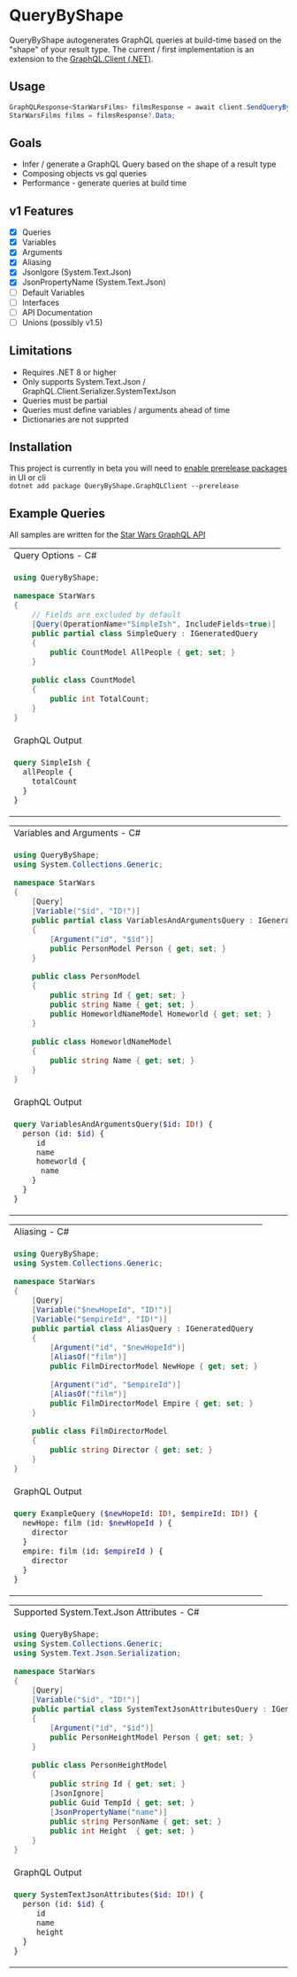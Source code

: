 # QueryByShape
QueryByShape autogenerates GraphQL queries at build-time based on the "shape" of your result type.  The current / first implementation is an extension to the [GraphQL.Client (.NET)](https://github.com/graphql-dotnet/graphql-client). 

## Usage
``` C#
GraphQLResponse<StarWarsFilms> filmsResponse = await client.SendQueryByAsync<StarWarsFilms>(variables);
StarWarsFilms films = filmsResponse?.Data;
```

## Goals
- Infer / generate a GraphQL Query based on the shape of a result type
- Composing objects vs gql queries 
- Performance - generate queries at build time

## v1 Features
- [x] Queries
- [x] Variables
- [x] Arguments
- [x] Aliasing
- [x] JsonIgore (System.Text.Json)
- [x] JsonPropertyName (System.Text.Json)
- [ ] Default Variables
- [ ] Interfaces
- [ ] API Documentation
- [ ] Unions (possibly v1.5)

## Limitations
- Requires .NET 8 or higher
- Only supports System.Text.Json / GraphQL.Client.Serializer.SystemTextJson
- Queries must be partial
- Queries must define variables / arguments ahead of time
- Dictionaries are not supprted

## Installation
This project is currently in beta you will need to [enable prerelease packages](https://learn.microsoft.com/en-us/nuget/create-packages/prerelease-packages) in UI or cli    
`dotnet add package QueryByShape.GraphQLClient --prerelease `  


## Example Queries
All samples are written for the [Star Wars GraphQL API](https://studio.apollographql.com/public/star-wars-swapi)


<table>
<tr>
  <td> Query Options - C# </td> 
</tr>
<tr>
<td>

``` C#
using QueryByShape;

namespace StarWars
{
    // Fields are excluded by default
    [Query(OperationName="SimpleIsh", IncludeFields=true)]
    public partial class SimpleQuery : IGeneratedQuery
    {
        public CountModel AllPeople { get; set; }
    }

    public class CountModel
    {
        public int TotalCount; 
    }
}
```
</td>
</tr>
<tr>
<td> GraphQL Output </td>
</tr>
<tr>
<td valign="top">

``` GraphQL
query SimpleIsh {
  allPeople {
    totalCount
  }
}
```

</td>
</tr>
</table>


<table>
<tr>
<td> Variables and Arguments - C# </td>
</tr>
<tr>
<td>

``` C# 
using QueryByShape;
using System.Collections.Generic;

namespace StarWars
{
    [Query]
    [Variable("$id", "ID!")]
    public partial class VariablesAndArgumentsQuery : IGeneratedQuery
    {
        [Argument("id", "$id")]
        public PersonModel Person { get; set; }
    }

    public class PersonModel
    {
        public string Id { get; set; }
        public string Name { get; set; }
        public HomeworldNameModel Homeworld { get; set; }
    }

    public class HomeworldNameModel
    {
        public string Name { get; set; }
    }
}
```

</td>
</tr>
<tr>
<td> GraphQL Output </td>
</tr>
<tr>

<td valign="top">

``` GraphQL
query VariablesAndArgumentsQuery($id: ID!) {
  person (id: $id) {
     id
     name
     homeworld {
      name
    } 
  }
}
```

</td>
</tr>
</table>

<table>
<tr>
<td> Aliasing - C# </td>
</tr>
<tr>
<td>

``` C# 
using QueryByShape;
using System.Collections.Generic;

namespace StarWars
{
    [Query]
    [Variable("$newHopeId", "ID!")]
    [Variable("$empireId", "ID!")]
    public partial class AliasQuery : IGeneratedQuery
    {
        [Argument("id", "$newHopeId")]
        [AliasOf("film")]
        public FilmDirectorModel NewHope { get; set; }

        [Argument("id", "$empireId")]
        [AliasOf("film")]
        public FilmDirectorModel Empire { get; set; }
    }

    public class FilmDirectorModel
    {
        public string Director { get; set; }
    }
}
```

</td>
</tr>
<tr>
<td> GraphQL Output </td>
</tr>
<tr>

<td valign="top">

``` GraphQL
query ExampleQuery ($newHopeId: ID!, $empireId: ID!) {
  newHope: film (id: $newHopeId ) {
    director
  }
  empire: film (id: $empireId ) {
    director
  }
}

```

</td>
</tr>
</table>

<table>
<tr>
<td> Supported System.Text.Json Attributes - C# </td>
</tr>
<tr>
<td>

``` C# 
using QueryByShape;
using System.Collections.Generic;
using System.Text.Json.Serialization;

namespace StarWars
{
    [Query]
    [Variable("$id", "ID!")]
    public partial class SystemTextJsonAttributesQuery : IGeneratedQuery
    {
        [Argument("id", "$id")]
        public PersonHeightModel Person { get; set; }
    }

    public class PersonHeightModel
    {
        public string Id { get; set; }
        [JsonIgnore]
        public Guid TempId { get; set; }
        [JsonPropertyName("name")]
        public string PersonName { get; set; }
        public int Height  { get; set; }
    }
}
```

</td>
</tr>
<tr>
<td> GraphQL Output </td>
</tr>
<tr>

<td valign="top">

``` GraphQL
query SystemTextJsonAttributes($id: ID!) {
  person (id: $id) {
     id
     name 
     height
  }
}

```

</td>
</tr>
</table>
